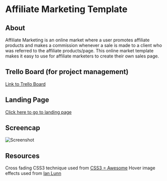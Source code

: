 # Affiliate Marketing Template

## About
Affiliate Marketing is an online market where a user promotes affiliate products and makes a commission whenever a sale is made to a client who was referred to the affiliate products/page.  This online market template makes it easy to use for affiliate marketers to create their own sales page.

## Trello Board (for project management)
[Link to Trello Board](https://trello.com/b/LT49zon7/affiliatemarketing/)

## Landing Page
[Click here to go to landing page](https://natgonzalezrosa.github.io/affiliateMarketing/)

## Screencap
![Screenshot](/template01/assets/images/screenshot.gif)

## Resources
Cross fading CSS3 technique used from [CSS3 = Awesome](http://css3.bradshawenterprises.com/cfimg/)
Hover image effects used from [Ian Lunn](https://github.com/IanLunn/Hover)